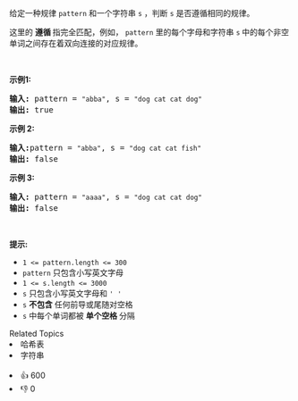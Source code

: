 <p>给定一种规律 <code>pattern</code>&nbsp;和一个字符串&nbsp;<code>s</code>&nbsp;，判断 <code>s</code>&nbsp;是否遵循相同的规律。</p>

<p>这里的&nbsp;<strong>遵循&nbsp;</strong>指完全匹配，例如，&nbsp;<code>pattern</code>&nbsp;里的每个字母和字符串&nbsp;<code>s</code><strong>&nbsp;</strong>中的每个非空单词之间存在着双向连接的对应规律。</p>

<p>&nbsp;</p>

<p><strong>示例1:</strong></p>

<pre>
<strong>输入:</strong> pattern = <span><code>"abba"</code></span>, s = <span><code>"dog cat cat dog"</code></span>
<strong>输出:</strong> true</pre>

<p><strong>示例 2:</strong></p>

<pre>
<strong>输入:</strong>pattern = <span><code>"abba"</code></span>, s = <span><code>"dog cat cat fish"</code></span>
<strong>输出:</strong> false</pre>

<p><strong>示例 3:</strong></p>

<pre>
<strong>输入:</strong> pattern = <span><code>"aaaa"</code></span>, s = <span><code>"dog cat cat dog"</code></span>
<strong>输出:</strong> false</pre>

<p>&nbsp;</p>

<p><strong>提示:</strong></p>

<ul> 
 <li><code>1 &lt;= pattern.length &lt;= 300</code></li> 
 <li><code>pattern</code>&nbsp;只包含小写英文字母</li> 
 <li><code>1 &lt;= s.length &lt;= 3000</code></li> 
 <li><code>s</code>&nbsp;只包含小写英文字母和&nbsp;<code>' '</code></li> 
 <li><code>s</code>&nbsp;<strong>不包含</strong> 任何前导或尾随对空格</li> 
 <li><code>s</code>&nbsp;中每个单词都被 <strong>单个空格 </strong>分隔</li> 
</ul>

<div><div>Related Topics</div><div><li>哈希表</li><li>字符串</li></div></div><br><div><li>👍 600</li><li>👎 0</li></div>